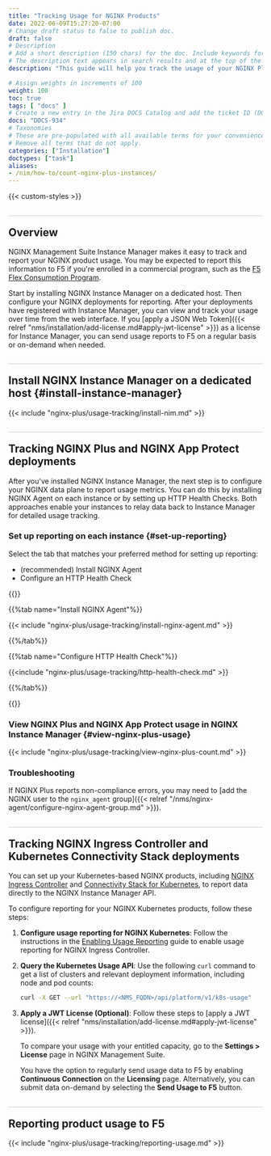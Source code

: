 ```yaml
---
title: "Tracking Usage for NGINX Products"
date: 2022-06-09T15:27:20-07:00
# Change draft status to false to publish doc.
draft: false
# Description
# Add a short description (150 chars) for the doc. Include keywords for SEO. 
# The description text appears in search results and at the top of the doc.
description: "This guide will help you track the usage of your NGINX Plus, NGINX App Protect, NGINX Ingress Controller, and Kubernetes Connectivity Stack deployments. You may be required to report this information if you are enrolled in a commercial plan such as [F5's Flex Consumption Program](https://www.f5.com/products/get-f5/flex-consumption-program)."

# Assign weights in increments of 100
weight: 100
toc: true
tags: [ "docs" ]
# Create a new entry in the Jira DOCS Catalog and add the ticket ID (DOCS-<number>) below
docs: "DOCS-934"
# Taxonomies
# These are pre-populated with all available terms for your convenience.
# Remove all terms that do not apply.
categories: ["Installation"]
doctypes: ["task"]
aliases:
- /nim/how-to/count-nginx-plus-instances/
---
```


{{< custom-styles >}}

<style>
h2 {
  border-top: 1px solid #ccc;
  padding-top:20px;
}
</style>

## Overview

NGINX Management Suite Instance Manager makes it easy to track and report your NGINX product usage. You may be expected to report this information to F5 if you're enrolled in a commercial program, such as the [F5 Flex Consumption Program](https://www.f5.com/products/get-f5/flex-consumption-program).

Start by installing NGINX Instance Manager on a dedicated host. Then configure your NGINX deployments for reporting. After your deployments have registered with Instance Manager, you can view and track your usage over time from the web interface. If you [apply a JSON Web Token]({{< relref "nms/installation/add-license.md#apply-jwt-license" >}}) as a license for Instance Manager, you can send usage reports to F5 on a regular basis or on-demand when needed.


## Install NGINX Instance Manager on a dedicated host {#install-instance-manager}

{{< include "nginx-plus/usage-tracking/install-nim.md" >}}


## Tracking NGINX Plus and NGINX App Protect deployments

After you've installed NGINX Instance Manager, the next step is to configure your NGINX data plane to report usage metrics. You can do this by installing NGINX Agent on each instance or by setting up HTTP Health Checks. Both approaches enable your instances to relay data back to Instance Manager for detailed usage tracking. 

### Set up reporting on each instance {#set-up-reporting}

Select the tab that matches your preferred method for setting up reporting:

- (recommended) Install NGINX Agent 
- Configure an HTTP Health Check

{{<tabs name="configure-reporting">}}

{{%tab name="Install NGINX Agent"%}}

{{< include "nginx-plus/usage-tracking/install-nginx-agent.md" >}}

{{%/tab%}}

{{%tab name="Configure HTTP Health Check"%}}

{{<include "nginx-plus/usage-tracking/http-health-check.md" >}}

{{%/tab%}}

{{</tabs>}}

### View NGINX Plus and NGINX App Protect usage in NGINX Instance Manager {#view-nginx-plus-usage}

{{< include "nginx-plus/usage-tracking/view-nginx-plus-count.md" >}}

### Troubleshooting

If NGINX Plus reports non-compliance errors, you may need to [add the NGINX user to the `nginx_agent` group]({{< relref "/nms/nginx-agent/configure-nginx-agent-group.md" >}}).

## Tracking NGINX Ingress Controller and Kubernetes Connectivity Stack deployments

You can set up your Kubernetes-based NGINX products, including [NGINX Ingress Controller](https://www.nginx.com/products/nginx-ingress-controller/) and [Connectivity Stack for Kubernetes](https://www.nginx.com/solutions/kubernetes/), to report data directly to the NGINX Instance Manager API.

To configure reporting for your NGINX Kubernetes products, follow these steps:

1. **Configure usage reporting for NGINX Kubernetes**: Follow the instructions in the [Enabling Usage Reporting](https://docs.nginx.com/nginx-ingress-controller/usage-reporting/) guide to enable usage reporting for NGINX Ingress Controller.
2. **Query the Kubernetes Usage API**: Use the following `curl` command to get a list of clusters and relevant deployment information, including node and pod counts:

   ```sh
   curl -X GET --url "https://<NMS_FQDN>/api/platform/v1/k8s-usage"
   ```

3. **Apply a JWT License (Optional)**: Follow these steps to [apply a JWT license]({{< relref "nms/installation/add-license.md#apply-jwt-license" >}}). 

   To compare your usage with your entitled capacity, go to the **Settings > License** page in NGINX Management Suite.

   You have the option to regularly send usage data to F5 by enabling **Continuous Connection** on the **Licensing** page. Alternatively, you can submit data on-demand by selecting the **Send Usage to F5** button.


## Reporting product usage to F5

{{< include "nginx-plus/usage-tracking/reporting-usage.md" >}}